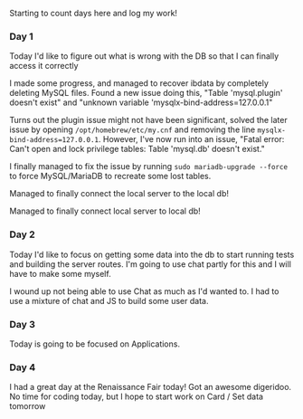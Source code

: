 Starting to count days here and log my work!

### Day 1
Today I'd like to figure out what is wrong with the DB so that I can finally access it correctly

I made some progress, and managed to recover ibdata by completely deleting MySQL files. Found a new issue doing this, "Table 'mysql.plugin' doesn't exist" and "unknown variable 'mysqlx-bind-address=127.0.0.1"

Turns out the plugin issue might not have been significant, solved the later issue by opening ```/opt/homebrew/etc/my.cnf``` and removing the line ```mysqlx-bind-address=127.0.0.1```. However, I've now run into an issue, "Fatal error: Can't open and lock privilege tables: Table 'mysql.db' doesn't exist."

I finally managed to fix the issue by running ```sudo mariadb-upgrade --force``` to force MySQL/MariaDB to recreate some lost tables.

Managed to finally connect the local server to the local db!

Managed to finally connect local server to local db!

### Day 2
Today I'd like to focus on getting some data into the db to start running tests and building the server routes. I'm going to use chat partly for this and I will have to make some myself.

I wound up not being able to use Chat as much as I'd wanted to. I had to use a mixture of chat and JS to build some user data.

### Day 3
Today is going to be focused on Applications.

### Day 4
I had a great day at the Renaissance Fair today! Got an awesome digeridoo.
No time for coding today, but I hope to start work on Card / Set data tomorrow